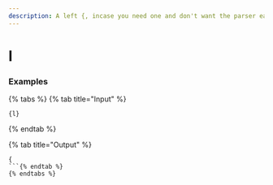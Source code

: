 ```yaml
---
description: A left {, incase you need one and don't want the parser eating it up.
---
```


# l

### Examples

{% tabs %}
{% tab title="Input" %}
```text
{l}
```
{% endtab %}

{% tab title="Output" %}
```text
{
```{% endtab %}
{% endtabs %}